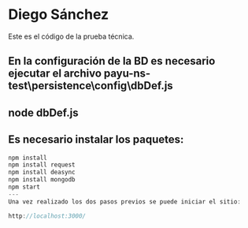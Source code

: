 # Diego Sánchez

Este es el código de la prueba técnica.

En la configuración de la BD es necesario ejecutar el archivo
payu-ns-test\persistence\config\dbDef.js
---
node dbDef.js
---
Es necesario instalar los paquetes:
---
```javascript
npm install
npm install request
npm install deasync
npm install mongodb
npm start
---
Una vez realizado los dos pasos previos se puede iniciar el sitio:

http://localhost:3000/
